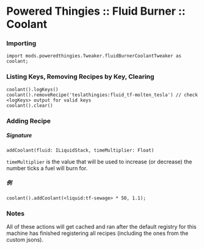 # Powered Thingies :: Fluid Burner :: Coolant

### Importing
```zenscript
import mods.poweredthingies.Tweaker.fluidBurnerCoolantTweaker as coolant;
```

### Listing Keys, Removing Recipes by Key, Clearing
```zenscript
coolant().logKeys()
coolant().removeRecipe('teslathingies:fluid_tf-molten_tesla') // check <logKeys> output for valid keys
coolant().clear()
```

### Adding Recipe
##### Signature
```zenscript
addCoolant(fluid: ILiquidStack, timeMultiplier: Float)
```
`timeMultiplier` is the value that will be used to increase (or decrease) the number ticks a fuel will burn for.
##### 例
```zenscript
coolant().addCoolant(<liquid:tf-sewage> * 50, 1.1);
```

### Notes
All of these actions will get cached and ran after the default registry for this machine has finished registering all recipes (including the ones from the custom jsons).